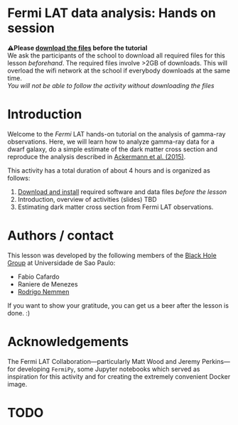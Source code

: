 Fermi LAT data analysis: Hands on session
==============================================

**⚠️Please [download the files](./pre-requisites.md) before the tutorial**  
We ask the participants of the school to download all required files for this lesson *beforehand*. The required files involve >2GB of downloads. This will overload the wifi network at the school if everybody downloads at the same time.   
*You will not be able to follow the activity without downloading the files*

# Introduction

Welcome to the *Fermi* LAT hands-on tutorial on the analysis of gamma-ray observations. Here, we will learn how to analyze gamma-ray data for a dwarf galaxy, do a simple estimate of the dark matter cross section and reproduce the analysis described in [Ackermann et al. (2015)](https://journals.aps.org/prl/abstract/10.1103/PhysRevLett.115.231301). 

This activity has a total duration of about 4 hours and is organized as follows:

1. [Download and install](./pre-requisites.md) required software and data files *before the lesson*
2. Introduction, overview of activities (slides) TBD
3. Estimating dark matter cross section from Fermi LAT observations. 

# Authors / contact 

This lesson was developed by the following members of the [Black Hole Group](https://blackholegroup.org) at Universidade de Sao Paulo:

- Fabio Cafardo
- Raniere de Menezes
- [Rodrigo Nemmen](https://rodrigonemmen.com/)

If you want to show your gratitude, you can get us a beer after the lesson is done.  :)

# Acknowledgements

The Fermi LAT Collaboration—particularly Matt Wood and Jeremy Perkins—for developing `FermiPy`, some Jupyter notebooks which served as inspiration for this activity and for creating the extremely convenient Docker image.

# TODO
